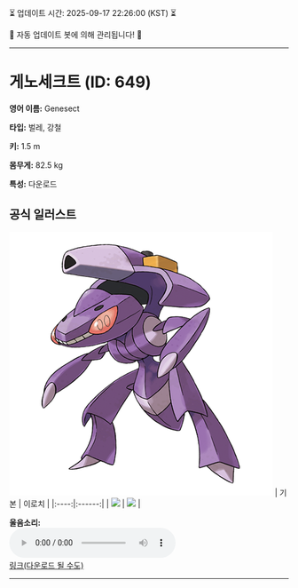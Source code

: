 
⏳ 업데이트 시간: 2025-09-17 22:26:00 (KST) ⏳

🤖 자동 업데이트 봇에 의해 관리됩니다! 🤖

---

# 게노세크트 (ID: 649)
**영어 이름:** Genesect

**타입:** 벌레, 강철

**키:** 1.5 m

**몸무게:** 82.5 kg

**특성:** 다운로드

## 공식 일러스트
![](https://raw.githubusercontent.com/PokeAPI/sprites/master/sprites/pokemon/other/official-artwork/649.png)
| 기본 | 이로치 |
|:----:|:------:|
| <img src="http://play.pokemonshowdown.com/sprites/ani/genesect.gif" width="200"> | <img src="http://play.pokemonshowdown.com/sprites/ani-shiny/genesect.gif" width="200"> |

**울음소리:**<br><audio controls src="https://raw.githubusercontent.com/PokeAPI/cries/main/cries/pokemon/latest/649.ogg"></audio><br> [링크(다운로드 될 수도)](https://raw.githubusercontent.com/PokeAPI/cries/main/cries/pokemon/latest/649.ogg)


---
